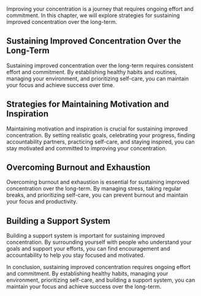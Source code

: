 
Improving your concentration is a journey that requires ongoing effort and commitment. In this chapter, we will explore strategies for sustaining improved concentration over the long-term.

Sustaining Improved Concentration Over the Long-Term
----------------------------------------------------

Sustaining improved concentration over the long-term requires consistent effort and commitment. By establishing healthy habits and routines, managing your environment, and prioritizing self-care, you can maintain your focus and achieve success over time.

Strategies for Maintaining Motivation and Inspiration
-----------------------------------------------------

Maintaining motivation and inspiration is crucial for sustaining improved concentration. By setting realistic goals, celebrating your progress, finding accountability partners, practicing self-care, and staying inspired, you can stay motivated and committed to improving your concentration.

Overcoming Burnout and Exhaustion
---------------------------------

Overcoming burnout and exhaustion is essential for sustaining improved concentration over the long-term. By managing stress, taking regular breaks, and prioritizing self-care, you can prevent burnout and maintain your focus and productivity.

Building a Support System
-------------------------

Building a support system is important for sustaining improved concentration. By surrounding yourself with people who understand your goals and support your efforts, you can find encouragement and accountability to help you stay focused and motivated.

In conclusion, sustaining improved concentration requires ongoing effort and commitment. By establishing healthy habits, managing your environment, prioritizing self-care, and building a support system, you can maintain your focus and achieve success over the long-term.
